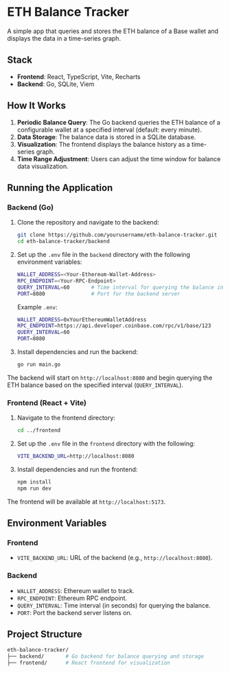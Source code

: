 # **ETH Balance Tracker**

A simple app that queries and stores the ETH balance of a Base wallet and displays the data in a time-series graph.

## **Stack**
- **Frontend**: React, TypeScript, Vite, Recharts
- **Backend**: Go, SQLite, Viem

## **How It Works**
1. **Periodic Balance Query**: The Go backend queries the ETH balance of a configurable wallet at a specified interval (default: every minute).
2. **Data Storage**: The balance data is stored in a SQLite database.
3. **Visualization**: The frontend displays the balance history as a time-series graph.
4. **Time Range Adjustment**: Users can adjust the time window for balance data visualization.

## **Running the Application**

### **Backend (Go)**
1. Clone the repository and navigate to the backend:
    ```bash
    git clone https://github.com/yourusername/eth-balance-tracker.git
    cd eth-balance-tracker/backend
    ```
2. Set up the `.env` file in the `backend` directory with the following environment variables:
    ```bash
    WALLET_ADDRESS=<Your-Ethereum-Wallet-Address>
    RPC_ENDPOINT=<Your-RPC-Endpoint>
    QUERY_INTERVAL=60       # Time interval for querying the balance in seconds
    PORT=8080               # Port for the backend server
    ```

    Example `.env`:
    ```bash
    WALLET_ADDRESS=0xYourEthereumWalletAddress
    RPC_ENDPOINT=https://api.developer.coinbase.com/rpc/v1/base/123
    QUERY_INTERVAL=60
    PORT=8080
    ```

3. Install dependencies and run the backend:
    ```bash
    go run main.go
    ```

The backend will start on `http://localhost:8080` and begin querying the ETH balance based on the specified interval (`QUERY_INTERVAL`).

### **Frontend (React + Vite)**
1. Navigate to the frontend directory:
    ```bash
    cd ../frontend
    ```
2. Set up the `.env` file in the `frontend` directory with the following:
    ```bash
    VITE_BACKEND_URL=http://localhost:8080
    ```

3. Install dependencies and run the frontend:
    ```bash
    npm install
    npm run dev
    ```

The frontend will be available at `http://localhost:5173`.

## **Environment Variables**

### **Frontend**
- `VITE_BACKEND_URL`: URL of the backend (e.g., `http://localhost:8080`).

### **Backend**
- `WALLET_ADDRESS`: Ethereum wallet to track.
- `RPC_ENDPOINT`: Ethereum RPC endpoint.
- `QUERY_INTERVAL`: Time interval (in seconds) for querying the balance.
- `PORT`: Port the backend server listens on.

## **Project Structure**
```bash
eth-balance-tracker/
├── backend/       # Go backend for balance querying and storage
├── frontend/      # React frontend for visualization
